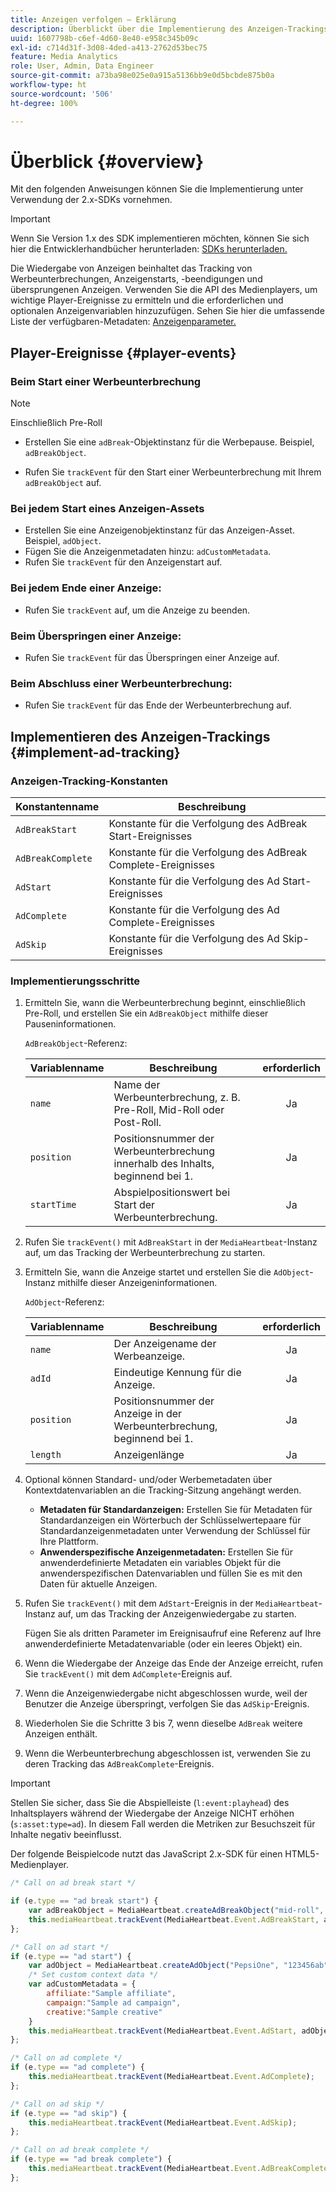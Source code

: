 ```yaml
---
title: Anzeigen verfolgen – Erklärung
description: Überblickt über die Implementierung des Anzeigen-Trackings mit dem Media SDK.
uuid: 1607798b-c6ef-4d60-8e40-e958c345b09c
exl-id: c714d31f-3d08-4ded-a413-2762d53bec75
feature: Media Analytics
role: User, Admin, Data Engineer
source-git-commit: a73ba98e025e0a915a5136bb9e0d5bcbde875b0a
workflow-type: ht
source-wordcount: '506'
ht-degree: 100%

---
```


# Überblick {#overview}

Mit den folgenden Anweisungen können Sie die Implementierung unter Verwendung der 2.x-SDKs vornehmen.

>[!IMPORTANT]
>
>Wenn Sie Version 1.x des SDK implementieren möchten, können Sie sich hier die Entwicklerhandbücher herunterladen: [SDKs herunterladen.](/help/getting-started/download-sdks.md)

Die Wiedergabe von Anzeigen beinhaltet das Tracking von Werbeunterbrechungen, Anzeigenstarts, -beendigungen und übersprungenen Anzeigen. Verwenden Sie die API des Medienplayers, um wichtige Player-Ereignisse zu ermitteln und die erforderlichen und optionalen Anzeigenvariablen hinzuzufügen. Sehen Sie hier die umfassende Liste der verfügbaren-Metadaten: [Anzeigenparameter.](../../implementation/variables/ad-parameters.md)

## Player-Ereignisse {#player-events}


### Beim Start einer Werbeunterbrechung

>[!NOTE]
>Einschließlich Pre-Roll

* Erstellen Sie eine `adBreak`-Objektinstanz für die Werbepause. Beispiel, `adBreakObject`.

* Rufen Sie `trackEvent` für den Start einer Werbeunterbrechung mit Ihrem `adBreakObject` auf.

### Bei jedem Start eines Anzeigen-Assets

* Erstellen Sie eine Anzeigenobjektinstanz für das Anzeigen-Asset. Beispiel, `adObject`.
* Fügen Sie die Anzeigenmetadaten hinzu: `adCustomMetadata`.
* Rufen Sie `trackEvent` für den Anzeigenstart auf.

### Bei jedem Ende einer Anzeige:

* Rufen Sie `trackEvent` auf, um die Anzeige zu beenden.

### Beim Überspringen einer Anzeige:

* Rufen Sie `trackEvent` für das Überspringen einer Anzeige auf.

### Beim Abschluss einer Werbeunterbrechung:

* Rufen Sie `trackEvent` für das Ende der Werbeunterbrechung auf.

## Implementieren des Anzeigen-Trackings {#implement-ad-tracking}

### Anzeigen-Tracking-Konstanten

| Konstantenname | Beschreibung   |
|---|---|
| `AdBreakStart` | Konstante für die Verfolgung des AdBreak Start-Ereignisses |
| `AdBreakComplete` | Konstante für die Verfolgung des AdBreak Complete-Ereignisses |
| `AdStart` | Konstante für die Verfolgung des Ad Start-Ereignisses |
| `AdComplete` | Konstante für die Verfolgung des Ad Complete-Ereignisses |
| `AdSkip` | Konstante für die Verfolgung des Ad Skip-Ereignisses |

### Implementierungsschritte

1. Ermitteln Sie, wann die Werbeunterbrechung beginnt, einschließlich Pre-Roll, und erstellen Sie ein `AdBreakObject` mithilfe dieser Pauseninformationen.

   `AdBreakObject`-Referenz:

   | Variablenname | Beschreibung | erforderlich |
   | --- | --- | :---: |
   | `name` | Name der Werbeunterbrechung, z. B. Pre-Roll, Mid-Roll oder Post-Roll. | Ja |
   | `position` | Positionsnummer der Werbeunterbrechung innerhalb des Inhalts, beginnend bei 1. | Ja |
   | `startTime` | Abspielpositionswert bei Start der Werbeunterbrechung. | Ja |

1. Rufen Sie `trackEvent()` mit `AdBreakStart` in der `MediaHeartbeat`-Instanz auf, um das Tracking der Werbeunterbrechung zu starten.

1. Ermitteln Sie, wann die Anzeige startet und erstellen Sie die `AdObject`-Instanz mithilfe dieser Anzeigeninformationen.

   `AdObject`-Referenz:

   | Variablenname | Beschreibung | erforderlich |
   | --- | --- | :---: |
   | `name` | Der Anzeigename der Werbeanzeige. | Ja |
   | `adId` | Eindeutige Kennung für die Anzeige. | Ja |
   | `position` | Positionsnummer der Anzeige in der Werbeunterbrechung, beginnend bei 1. | Ja |
   | `length` | Anzeigenlänge | Ja |

1. Optional können Standard- und/oder Werbemetadaten über Kontextdatenvariablen an die Tracking-Sitzung angehängt werden.

   * **Metadaten für Standardanzeigen:** Erstellen Sie für Metadaten für Standardanzeigen ein Wörterbuch der Schlüsselwertepaare für Standardanzeigenmetadaten unter Verwendung der Schlüssel für Ihre Plattform.
   * **Anwenderspezifische Anzeigenmetadaten:** Erstellen Sie für anwenderdefinierte Metadaten ein variables Objekt für die anwenderspezifischen Datenvariablen und füllen Sie es mit den Daten für aktuelle Anzeigen.

1. Rufen Sie `trackEvent()` mit dem `AdStart`-Ereignis in der `MediaHeartbeat`-Instanz auf, um das Tracking der Anzeigenwiedergabe zu starten.

   Fügen Sie als dritten Parameter im Ereignisaufruf eine Referenz auf Ihre anwenderdefinierte Metadatenvariable (oder ein leeres Objekt) ein.

1. Wenn die Wiedergabe der Anzeige das Ende der Anzeige erreicht, rufen Sie `trackEvent()` mit dem `AdComplete`-Ereignis auf.

1. Wenn die Anzeigenwiedergabe nicht abgeschlossen wurde, weil der Benutzer die Anzeige überspringt, verfolgen Sie das `AdSkip`-Ereignis.
1. Wiederholen Sie die Schritte 3 bis 7, wenn dieselbe `AdBreak` weitere Anzeigen enthält.
1. Wenn die Werbeunterbrechung abgeschlossen ist, verwenden Sie zu deren Tracking das `AdBreakComplete`-Ereignis.

>[!IMPORTANT]
>
>Stellen Sie sicher, dass Sie die Abspielleiste (`l:event:playhead`) des Inhaltsplayers während der Wiedergabe der Anzeige NICHT erhöhen (`s:asset:type=ad`). In diesem Fall werden die Metriken zur Besuchszeit für Inhalte negativ beeinflusst.

Der folgende Beispielcode nutzt das JavaScript 2.x-SDK für einen HTML5-Medienplayer.

```js
/* Call on ad break start */

if (e.type == "ad break start") {
    var adBreakObject = MediaHeartbeat.createAdBreakObject("mid-roll", 2, 500);
    this.mediaHeartbeat.trackEvent(MediaHeartbeat.Event.AdBreakStart, adBreakObject);
};

/* Call on ad start */
if (e.type == "ad start") {
    var adObject = MediaHeartbeat.createAdObject("PepsiOne", "123456ab", 1, 30);
    /* Set custom context data */
    var adCustomMetadata = {
        affiliate:"Sample affiliate",
        campaign:"Sample ad campaign",
        creative:"Sample creative"
    }
    this.mediaHeartbeat.trackEvent(MediaHeartbeat.Event.AdStart, adObject, adCustomMetadata);
};

/* Call on ad complete */
if (e.type == "ad complete") {
    this.mediaHeartbeat.trackEvent(MediaHeartbeat.Event.AdComplete);
};

/* Call on ad skip */
if (e.type == "ad skip") {
    this.mediaHeartbeat.trackEvent(MediaHeartbeat.Event.AdSkip);
};

/* Call on ad break complete */
if (e.type == "ad break complete") {
    this.mediaHeartbeat.trackEvent(MediaHeartbeat.Event.AdBreakComplete);
};
```

